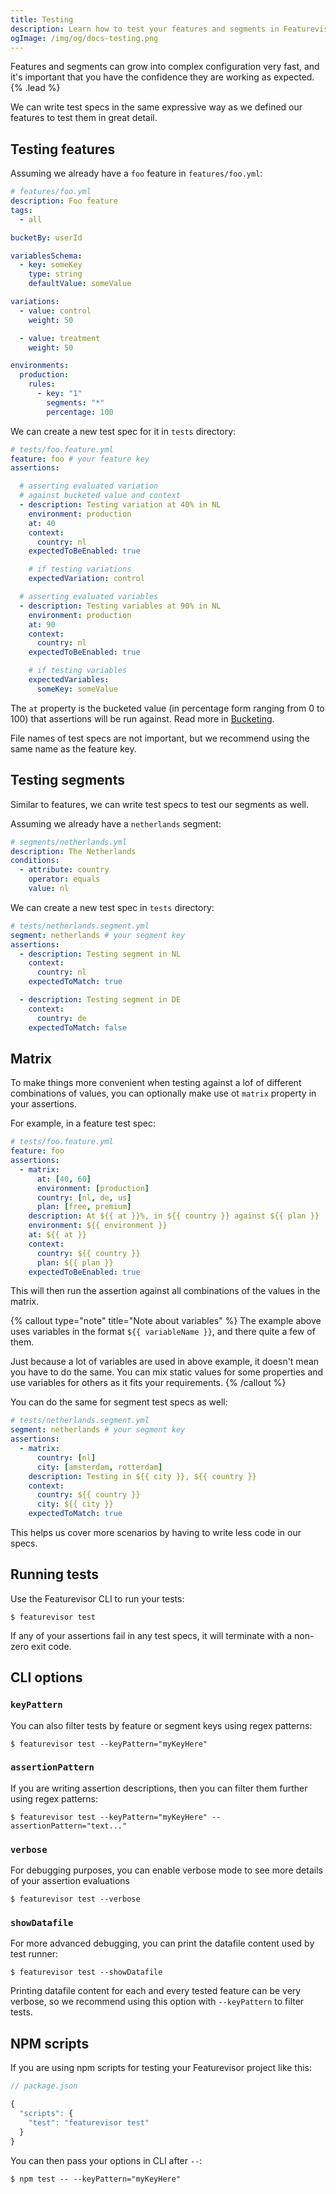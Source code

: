 ```yaml
---
title: Testing
description: Learn how to test your features and segments in Featurevisor with declarative specs
ogImage: /img/og/docs-testing.png
---
```


Features and segments can grow into complex configuration very fast, and it's important that you have the confidence they are working as expected. {% .lead %}

We can write test specs in the same expressive way as we defined our features to test them in great detail.

## Testing features

Assuming we already have a `foo` feature in `features/foo.yml`:

```yml
# features/foo.yml
description: Foo feature
tags:
  - all

bucketBy: userId

variablesSchema:
  - key: someKey
    type: string
    defaultValue: someValue

variations:
  - value: control
    weight: 50

  - value: treatment
    weight: 50

environments:
  production:
    rules:
      - key: "1"
        segments: "*"
        percentage: 100
```

We can create a new test spec for it in `tests` directory:

```yml
# tests/foo.feature.yml
feature: foo # your feature key
assertions:

  # asserting evaluated variation
  # against bucketed value and context
  - description: Testing variation at 40% in NL
    environment: production
    at: 40
    context:
      country: nl
    expectedToBeEnabled: true

    # if testing variations
    expectedVariation: control

  # asserting evaluated variables
  - description: Testing variables at 90% in NL
    environment: production
    at: 90
    context:
      country: nl
    expectedToBeEnabled: true

    # if testing variables
    expectedVariables:
      someKey: someValue
```

The `at` property is the bucketed value (in percentage form ranging from 0 to 100) that assertions will be run against. Read more in [Bucketing](/docs/bucketing).

File names of test specs are not important, but we recommend using the same name as the feature key.

## Testing segments

Similar to features, we can write test specs to test our segments as well.

Assuming we already have a `netherlands` segment:

```yml
# segments/netherlands.yml
description: The Netherlands
conditions:
  - attribute: country
    operator: equals
    value: nl
```

We can create a new test spec in `tests` directory:

```yml
# tests/netherlands.segment.yml
segment: netherlands # your segment key
assertions:
  - description: Testing segment in NL
    context:
      country: nl
    expectedToMatch: true

  - description: Testing segment in DE
    context:
      country: de
    expectedToMatch: false
```

## Matrix

To make things more convenient when testing against a lof of different combinations of values, you can optionally make use ot `matrix` property in your assertions.

For example, in a feature test spec:

```yml
# tests/foo.feature.yml
feature: foo
assertions:
  - matrix:
      at: [40, 60]
      environment: [production]
      country: [nl, de, us]
      plan: [free, premium]
    description: At ${{ at }}%, in ${{ country }} against ${{ plan }}
    environment: ${{ environment }}
    at: ${{ at }}
    context:
      country: ${{ country }}
      plan: ${{ plan }}
    expectedToBeEnabled: true
```

This will then run the assertion against all combinations of the values in the matrix.

{% callout type="note" title="Note about variables" %}
The example above uses variables in the format `${{ variableName }}`, and there quite a few of them.

Just because a lot of variables are used in above example, it doesn't mean you have to do the same. You can mix static values for some properties and use variables for others as it fits your requirements.
{% /callout %}

You can do the same for segment test specs as well:

```yml
# tests/netherlands.segment.yml
segment: netherlands # your segment key
assertions:
  - matrix:
      country: [nl]
      city: [amsterdam, rotterdam]
    description: Testing in ${{ city }}, ${{ country }}
    context:
      country: ${{ country }}
      city: ${{ city }}
    expectedToMatch: true
```

This helps us cover more scenarios by having to write less code in our specs.

## Running tests

Use the Featurevisor CLI to run your tests:

```
$ featurevisor test
```

If any of your assertions fail in any test specs, it will terminate with a non-zero exit code.

## CLI options

### `keyPattern`

You can also filter tests by feature or segment keys using regex patterns:

```
$ featurevisor test --keyPattern="myKeyHere"
```

### `assertionPattern`

If you are writing assertion descriptions, then you can filter them further using regex patterns:

```
$ featurevisor test --keyPattern="myKeyHere" --assertionPattern="text..."
```

### `verbose`

For debugging purposes, you can enable verbose mode to see more details of your assertion evaluations

```
$ featurevisor test --verbose
```

### `showDatafile`

For more advanced debugging, you can print the datafile content used by test runner:

```
$ featurevisor test --showDatafile
```

Printing datafile content for each and every tested feature can be very verbose, so we recommend using this option with `--keyPattern` to filter tests.

## NPM scripts

If you are using npm scripts for testing your Featurevisor project like this:

```js
// package.json

{
  "scripts": {
    "test": "featurevisor test"
  }
}
```

You can then pass your options in CLI after `--`:

```
$ npm test -- --keyPattern="myKeyHere"
```

